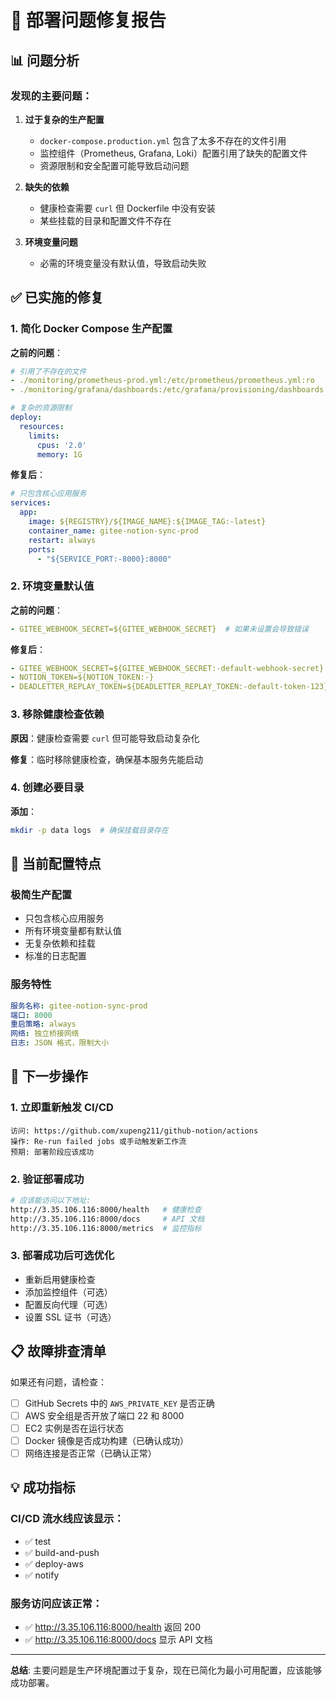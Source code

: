 # 🔧 部署问题修复报告

## 📊 问题分析

### 发现的主要问题：

1. **过于复杂的生产配置**
   - `docker-compose.production.yml` 包含了太多不存在的文件引用
   - 监控组件（Prometheus, Grafana, Loki）配置引用了缺失的配置文件
   - 资源限制和安全配置可能导致启动问题

2. **缺失的依赖**
   - 健康检查需要 `curl` 但 Dockerfile 中没有安装
   - 某些挂载的目录和配置文件不存在

3. **环境变量问题**
   - 必需的环境变量没有默认值，导致启动失败

## ✅ 已实施的修复

### 1. 简化 Docker Compose 生产配置

**之前的问题**：
```yaml
# 引用了不存在的文件
- ./monitoring/prometheus-prod.yml:/etc/prometheus/prometheus.yml:ro
- ./monitoring/grafana/dashboards:/etc/grafana/provisioning/dashboards:ro

# 复杂的资源限制
deploy:
  resources:
    limits:
      cpus: '2.0'
      memory: 1G
```

**修复后**：
```yaml
# 只包含核心应用服务
services:
  app:
    image: ${REGISTRY}/${IMAGE_NAME}:${IMAGE_TAG:-latest}
    container_name: gitee-notion-sync-prod
    restart: always
    ports:
      - "${SERVICE_PORT:-8000}:8000"
```

### 2. 环境变量默认值

**之前的问题**：
```yaml
- GITEE_WEBHOOK_SECRET=${GITEE_WEBHOOK_SECRET}  # 如果未设置会导致错误
```

**修复后**：
```yaml
- GITEE_WEBHOOK_SECRET=${GITEE_WEBHOOK_SECRET:-default-webhook-secret}
- NOTION_TOKEN=${NOTION_TOKEN:-}
- DEADLETTER_REPLAY_TOKEN=${DEADLETTER_REPLAY_TOKEN:-default-token-123}
```

### 3. 移除健康检查依赖

**原因**：健康检查需要 `curl` 但可能导致启动复杂化

**修复**：临时移除健康检查，确保基本服务先能启动

### 4. 创建必要目录

**添加**：
```bash
mkdir -p data logs  # 确保挂载目录存在
```

## 🎯 当前配置特点

### 极简生产配置
- 只包含核心应用服务
- 所有环境变量都有默认值
- 无复杂依赖和挂载
- 标准的日志配置

### 服务特性
```yaml
服务名称: gitee-notion-sync-prod
端口: 8000
重启策略: always
网络: 独立桥接网络
日志: JSON 格式，限制大小
```

## 🚀 下一步操作

### 1. 立即重新触发 CI/CD
```
访问: https://github.com/xupeng211/github-notion/actions
操作: Re-run failed jobs 或手动触发新工作流
预期: 部署阶段应该成功
```

### 2. 验证部署成功
```bash
# 应该能访问以下地址:
http://3.35.106.116:8000/health   # 健康检查
http://3.35.106.116:8000/docs     # API 文档
http://3.35.106.116:8000/metrics  # 监控指标
```

### 3. 部署成功后可选优化
- 重新启用健康检查
- 添加监控组件（可选）
- 配置反向代理（可选）
- 设置 SSL 证书（可选）

## 📋 故障排查清单

如果还有问题，请检查：

- [ ] GitHub Secrets 中的 `AWS_PRIVATE_KEY` 是否正确
- [ ] AWS 安全组是否开放了端口 22 和 8000
- [ ] EC2 实例是否在运行状态
- [ ] Docker 镜像是否成功构建（已确认成功）
- [ ] 网络连接是否正常（已确认正常）

## 💡 成功指标

### CI/CD 流水线应该显示：
- ✅ test
- ✅ build-and-push  
- ✅ deploy-aws
- ✅ notify

### 服务访问应该正常：
- ✅ http://3.35.106.116:8000/health 返回 200
- ✅ http://3.35.106.116:8000/docs 显示 API 文档

---

**总结**: 主要问题是生产环境配置过于复杂，现在已简化为最小可用配置，应该能够成功部署。 